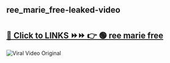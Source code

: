 
 ## ree_marie_free-leaked-video 

# <h2><a href="https://clipsfans.com/ree_marie_free&ref=git">🔗 Click to LINKS ⏩⏩ 👉 🟢 ree marie free </a></h2>

<a href="https://clipsfans.com/ree_marie_free&ref=git" rel="nofollow" data-target="animated-image.originalLink"><img src="https://i.ibb.co.com/xMMVF88/686577567.gif" alt="Viral Video Original" style="max-width: 100%; display: inline-block;" data-target="animated-image.originalImage"></a>
